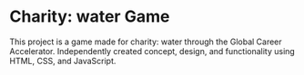 # Charity: water Game 

This project is a game made for charity: water through the Global Career Accelerator. Independently created concept, design, and functionality using HTML, CSS, and JavaScript.  
